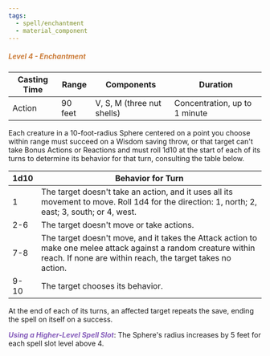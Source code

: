 ```yaml
---
tags:
  - spell/enchantment
  - material_component
---
```

##### *<span style="color:rgb(203, 123, 55)">Level 4 - Enchantment</span>*

|Casting Time|Range|Components|Duration|
|---|---|---|---|
|Action|90 feet|V, S, M (three nut shells)|Concentration, up to 1 minute|

Each creature in a 10-foot-radius Sphere centered on a point you choose within range must succeed on a Wisdom saving throw, or that target can't take Bonus Actions or Reactions and must roll 1d10 at the start of each of its turns to determine its behavior for that turn, consulting the table below. 

| 1d10 | Behavior for Turn                                                                                                                                                              |
| ---- | ------------------------------------------------------------------------------------------------------------------------------------------------------------------------------ |
| 1    | The target doesn't take an action, and it uses all its movement to move. Roll 1d4 for the direction: 1, north; 2, east; 3, south; or 4, west.                                  |
| 2-6  | The target doesn't move or take actions.                                                                                                                                       |
| 7-8  | The target doesn't move, and it takes the Attack action to make one melee attack against a random creature within reach. If none are within reach, the target takes no action. |
| 9-10 | The target chooses its behavior.                                                                                                                                               |

At the end of each of its turns, an affected target repeats the save, ending the spell on itself on a success.  

**<span style="color:rgb(134, 93, 187)">_Using a Higher-Level Spell Slot_</span>**: The Sphere's radius increases by 5 feet for each spell slot level above 4.